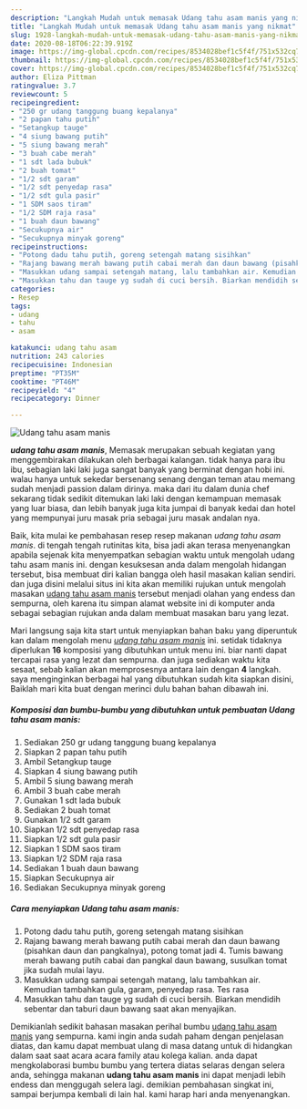 ```yaml
---
description: "Langkah Mudah untuk memasak Udang tahu asam manis yang nikmat"
title: "Langkah Mudah untuk memasak Udang tahu asam manis yang nikmat"
slug: 1928-langkah-mudah-untuk-memasak-udang-tahu-asam-manis-yang-nikmat
date: 2020-08-18T06:22:39.919Z
image: https://img-global.cpcdn.com/recipes/8534028bef1c5f4f/751x532cq70/udang-tahu-asam-manis-foto-resep-utama.jpg
thumbnail: https://img-global.cpcdn.com/recipes/8534028bef1c5f4f/751x532cq70/udang-tahu-asam-manis-foto-resep-utama.jpg
cover: https://img-global.cpcdn.com/recipes/8534028bef1c5f4f/751x532cq70/udang-tahu-asam-manis-foto-resep-utama.jpg
author: Eliza Pittman
ratingvalue: 3.7
reviewcount: 5
recipeingredient:
- "250 gr udang tanggung buang kepalanya"
- "2 papan tahu putih"
- "Setangkup tauge"
- "4 siung bawang putih"
- "5 siung bawang merah"
- "3 buah cabe merah"
- "1 sdt lada bubuk"
- "2 buah tomat"
- "1/2 sdt garam"
- "1/2 sdt penyedap rasa"
- "1/2 sdt gula pasir"
- "1 SDM saos tiram"
- "1/2 SDM raja rasa"
- "1 buah daun bawang"
- "Secukupnya air"
- "Secukupnya minyak goreng"
recipeinstructions:
- "Potong dadu tahu putih, goreng setengah matang sisihkan"
- "Rajang bawang merah bawang putih cabai merah dan daun bawang (pisahkan daun dan pangkalnya), potong tomat jadi 4. Tumis bawang merah bawang putih cabai dan pangkal daun bawang, susulkan tomat jika sudah mulai layu."
- "Masukkan udang sampai setengah matang, lalu tambahkan air. Kemudian tambahkan gula, garam, penyedap rasa. Tes rasa"
- "Masukkan tahu dan tauge yg sudah di cuci bersih. Biarkan mendidih sebentar dan taburi daun bawang saat akan menyajikan."
categories:
- Resep
tags:
- udang
- tahu
- asam

katakunci: udang tahu asam 
nutrition: 243 calories
recipecuisine: Indonesian
preptime: "PT35M"
cooktime: "PT46M"
recipeyield: "4"
recipecategory: Dinner

---
```



![Udang tahu asam manis](https://img-global.cpcdn.com/recipes/8534028bef1c5f4f/751x532cq70/udang-tahu-asam-manis-foto-resep-utama.jpg)

<b><i>udang tahu asam manis</i></b>, Memasak merupakan sebuah kegiatan yang menggembirakan dilakukan oleh berbagai kalangan. tidak hanya para ibu ibu, sebagian laki laki juga sangat banyak yang berminat dengan hobi ini. walau hanya untuk sekedar bersenang senang dengan teman atau memang sudah menjadi passion dalam dirinya. maka dari itu dalam dunia chef sekarang tidak sedikit ditemukan laki laki dengan kemampuan memasak yang luar biasa, dan lebih banyak juga kita jumpai di banyak kedai dan hotel yang mempunyai juru masak pria sebagai juru masak andalan nya.



Baik, kita mulai ke pembahasan resep resep makanan <i>udang tahu asam manis</i>. di tengah tengah rutinitas kita, bisa jadi akan terasa menyenangkan apabila sejenak kita menyempatkan sebagian waktu untuk mengolah udang tahu asam manis ini. dengan kesuksesan anda dalam mengolah hidangan tersebut, bisa membuat diri kalian bangga oleh hasil masakan kalian sendiri. dan juga disini melalui situs ini kita akan memiliki rujukan untuk mengolah masakan <u>udang tahu asam manis</u> tersebut menjadi olahan yang endess dan sempurna, oleh karena itu simpan alamat website ini di komputer anda sebagai sebagian rujukan anda dalam membuat masakan baru yang lezat.


Mari langsung saja kita start untuk menyiapkan bahan baku yang diperuntuk kan dalam mengolah menu <u><i>udang tahu asam manis</i></u> ini. setidak tidaknya diperlukan <b>16</b> komposisi yang dibutuhkan untuk menu ini. biar nanti dapat tercapai rasa yang lezat dan sempurna. dan juga sediakan waktu kita sesaat, sebab kalian akan memprosesnya antara lain dengan <b>4</b> langkah. saya menginginkan berbagai hal yang dibutuhkan sudah kita siapkan disini, Baiklah mari kita buat dengan merinci dulu bahan bahan dibawah ini.

<!--inarticleads1-->

##### Komposisi dan bumbu-bumbu yang dibutuhkan untuk pembuatan Udang tahu asam manis:

1. Sediakan 250 gr udang tanggung buang kepalanya
1. Siapkan 2 papan tahu putih
1. Ambil Setangkup tauge
1. Siapkan 4 siung bawang putih
1. Ambil 5 siung bawang merah
1. Ambil 3 buah cabe merah
1. Gunakan 1 sdt lada bubuk
1. Sediakan 2 buah tomat
1. Gunakan 1/2 sdt garam
1. Siapkan 1/2 sdt penyedap rasa
1. Siapkan 1/2 sdt gula pasir
1. Siapkan 1 SDM saos tiram
1. Siapkan 1/2 SDM raja rasa
1. Sediakan 1 buah daun bawang
1. Siapkan Secukupnya air
1. Sediakan Secukupnya minyak goreng




<!--inarticleads2-->

##### Cara menyiapkan Udang tahu asam manis:

1. Potong dadu tahu putih, goreng setengah matang sisihkan
1. Rajang bawang merah bawang putih cabai merah dan daun bawang (pisahkan daun dan pangkalnya), potong tomat jadi 4. Tumis bawang merah bawang putih cabai dan pangkal daun bawang, susulkan tomat jika sudah mulai layu.
1. Masukkan udang sampai setengah matang, lalu tambahkan air. Kemudian tambahkan gula, garam, penyedap rasa. Tes rasa
1. Masukkan tahu dan tauge yg sudah di cuci bersih. Biarkan mendidih sebentar dan taburi daun bawang saat akan menyajikan.




Demikianlah sedikit bahasan masakan perihal bumbu <u>udang tahu asam manis</u> yang sempurna. kami ingin anda sudah paham dengan penjelasan diatas, dan kamu dapat membuat ulang di masa datang untuk di hidangkan dalam saat saat acara acara family atau kolega kalian. anda dapat mengkolaborasi bumbu bumbu yang tertera diatas selaras dengan selera anda, sehingga makanan <b>udang tahu asam manis</b> ini dapat menjadi lebih endess dan menggugah selera lagi. demikian pembahasan singkat ini, sampai berjumpa kembali di lain hal. kami harap hari anda menyenangkan.
